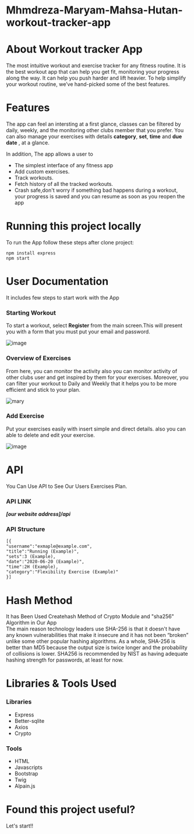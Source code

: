 # Mhmdreza-Maryam-Mahsa-Hutan-workout-tracker-app
# About Workout tracker App

The most intuitive workout and exercise tracker for any fitness routine. It is the best workout app that can help you get fit, monitoring your progress along the way. It can help you push harder and lift heavier.
To help simplify your workout routine, we’ve hand-picked some of the best features.


# Features
The app can feel an intersting at a first glance, classes can be filtered by daily, weekly, and the monitoring other clubs member that you prefer. 
You can also manage your exercises with details **category**, **set**, **time** and  **due date** ,  at a glance. <br>

 In addition, The app allows a user to <br>
 * The simplest interface of any fitness app<br>
 * Add custom exercises. <br>
 * Track workouts.<br>
 * Fetch history of all the tracked workouts. <br>
 * Crash safe,don't worry if something bad happens during a workout, your progress is saved and you can resume as soon as you reopen the app<br>

 
# Running this project locally
To run the App follow these steps after clone project:
```
npm install express
npm start
```
# User Documentation
It includes few steps to start work with the App

### Starting Workout
To start a workout, select **Register** from the main screen.This will present you with a form that you must put your email and password.


![image](https://user-images.githubusercontent.com/91375856/175241103-a3310c89-96a5-48d5-af4c-ff5682c6e5fe.png)

### Overview of Exercises
From here, you can monitor the activity also you can monitor activity of other clubs user and get inspired by them for your exercises.
Moreover, you can filter your workout to Daily and Weekly that it helps you to be more efficient and stick to your plan.

![mary](https://user-images.githubusercontent.com/91375856/175312695-ef032095-beb2-42ce-812c-6c509c3e8545.PNG)


### Add Exercise
Put your exercises easily with insert simple and direct details. also you can able to delete and edit your exercise.

![image](https://user-images.githubusercontent.com/91375856/175243487-5b3655aa-4b74-4065-b937-62af090f99af.png)

# API
You Can Use API to See Our Users Exercises Plan.

### API LINK

***[our website address]/api***

### API Structure
```
[{
"username":"exmaple@example.com",
"title":"Running (Example)",
"sets":3 (Example),
"date":"2020-06-20 (Example)",
"time":2H (Example),
"category":"Flexibility Exercise (Example)"
}]
```
# Hash Method
It has Been Used Createhash Method of Crypto Module and "sha256" Algorithm in Our App  <br>
The main reason technology leaders use SHA-256 is that it doesn't have any known vulnerabilities that make it insecure and it has not been “broken” unlike some other popular hashing algorithms.
As a whole, SHA-256 is better than MD5 because the output size is twice longer and the probability of collisions is lower. 
SHA256 is recommended by NIST as having adequate hashing strength for passwords, at least for now.

# Libraries & Tools Used
### Libraries
* Express
* Better-sqlite
* Axios
* Crypto<br>
### Tools
* HTML
* Javascripts
* Bootstrap
* Twig
* Alpain.js
# Found this project useful?
Let's start!!
